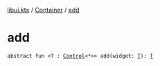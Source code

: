 [libui.ktx](../README.md) / [Container](README.md) / [add](add.md)

# add

`abstract fun <T : `[`Control`](../-control/README.md)`<*>> add(widget: `[`T`](add.md#T)`): `[`T`](add.md#T)
